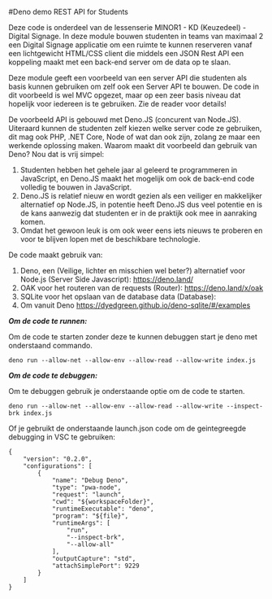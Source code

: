 #Deno demo REST API for Students

Deze code is onderdeel van de lessenserie MINOR1 - KD (Keuzedeel) - Digital Signage.
In deze module bouwen studenten in teams van maximaal 2 een Digital Signage applicatie om een ruimte te kunnen reserveren vanaf een lichtgewicht HTML/CSS client die middels een JSON Rest API een koppeling maakt met een back-end server om de data op te slaan.

Deze module geeft een voorbeeld van een server API die studenten als basis kunnen gebruiken om zelf ook een Server API te bouwen. De code in dit voorbeeld is wel MVC opgezet, maar op een zeer basis niveau dat hopelijk voor iedereen is te gebruiken. Zie de reader voor details!

De voorbeeld API is gebouwd met Deno.JS (concurent van Node.JS). Uiteraard kunnen de studenten zelf kiezen welke server code ze gebruiken, dit mag ook PHP, .NET Core, Node of wat dan ook zijn, zolang ze maar een werkende oplossing maken. Waarom maakt dit voorbeeld dan gebruik van Deno? Nou dat is vrij simpel:

1.  Studenten hebben het gehele jaar al geleerd te programmeren in JavaScript, en Deno.JS maakt het mogelijk om ook de back-end code volledig te bouwen in JavaScript.
2.  Deno.JS is relatief nieuw en wordt gezien als een veiliger en makkelijker alternatief op Node.JS, in potentie heeft Deno.JS dus veel potentie en is de kans aanwezig dat studenten er in de praktijk ook mee in aanraking komen.
3.  Omdat het gewoon leuk is om ook weer eens iets nieuws te proberen en voor te blijven lopen met de beschikbare technologie.


De code maakt gebruik van:

1.  Deno, een (Veilige, lichter en misschien wel beter?) alternatief voor Node.js (Server Side Javascript):  https://deno.land/
2.  OAK voor het routeren van de requests (Router): https://deno.land/x/oak
3.  SQLite voor het opslaan van de database data (Database): 
4.  Om vanuit Deno https://dyedgreen.github.io/deno-sqlite/#/examples


***Om de code te runnen:*** 

Om de code te starten zonder deze te kunnen debuggen start je deno met onderstaand commando.

```deno run --allow-net --allow-env --allow-read --allow-write index.js```

***Om de code te debuggen:***

Om te debuggen gebruik je onderstaande optie om de code te starten.

```deno run --allow-net --allow-env --allow-read --allow-write --inspect-brk index.js```

Of je gebruikt de onderstaande launch.json code om de geintegreegde debugging in VSC te gebruiken:
```
{
    "version": "0.2.0",
    "configurations": [
        {
            "name": "Debug Deno",
            "type": "pwa-node",
            "request": "launch",
            "cwd": "${workspaceFolder}",
            "runtimeExecutable": "deno",
            "program": "${file}",
            "runtimeArgs": [
                "run",
                "--inspect-brk",
                "--allow-all"
            ],
            "outputCapture": "std",
            "attachSimplePort": 9229
        }
    ]
}
```